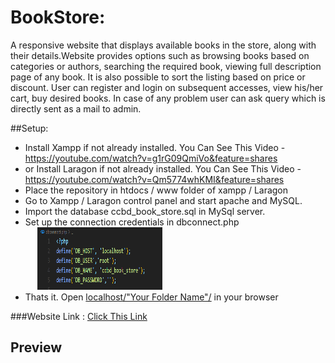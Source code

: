 # BookStore:

A responsive website that displays available books in the store, along with their details.Website provides options such as browsing books based on categories or authors, searching the required book, viewing full description page of any book. It is also possible to sort the listing based on price or discount. User can register and login on subsequent accesses, view his/her cart, buy desired books. In case of any problem user can ask query which is directly sent as a mail to admin.

##Setup:

- Install Xampp if not already installed. You Can See This Video - https://youtube.com/watch?v=g1rG09QmiVo&feature=shares
- or Install Laragon if not already installed. You Can See This Video - https://youtube.com/watch?v=Qm5774whKMI&feature=shares
- Place the repository in htdocs / www folder of xampp / Laragon
- Go to Xampp / Laragon control panel and start apache and MySQL.
- Import the database ccbd_book_store.sql in MySql server.
- Set up the connection credentials in dbconnect.php </br> &nbsp;&nbsp;&nbsp;&nbsp;&nbsp;<kbd><img src="screenshot/connection.png" width="200" height="100"/></kbd>
- Thats it. Open <a href="http://localhost/">localhost/"Your Folder Name"/</a> in your browser

###Website Link : <a href="https://developerrony.com">Click This Link</a>

## Preview
